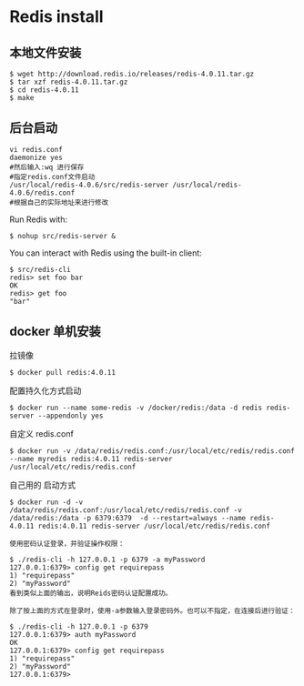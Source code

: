 # Redis install


## 本地文件安装

```
$ wget http://download.redis.io/releases/redis-4.0.11.tar.gz
$ tar xzf redis-4.0.11.tar.gz
$ cd redis-4.0.11
$ make
```
## 后台启动

```
vi redis.conf
daemonize yes
#然后输入:wq 进行保存
#指定redis.conf文件启动
/usr/local/redis-4.0.6/src/redis-server /usr/local/redis-4.0.6/redis.conf 
#根据自己的实际地址来进行修改

```
Run Redis with:
```
$ nohup src/redis-server &
```

You can interact with Redis using the built-in client:
```
$ src/redis-cli
redis> set foo bar
OK
redis> get foo
"bar"
```
## docker 单机安装

拉镜像

```
$ docker pull redis:4.0.11
```
配置持久化方式启动

```
$ docker run --name some-redis -v /docker/redis:/data -d redis redis-server --appendonly yes
```

自定义 redis.conf

```
$ docker run -v /data/redis/redis.conf:/usr/local/etc/redis/redis.conf --name myredis redis:4.0.11 redis-server /usr/local/etc/redis/redis.conf
```
自己用的 启动方式

```
$ docker run -d -v /data/redis/redis.conf:/usr/local/etc/redis/redis.conf -v /data/redis:/data -p 6379:6379  -d --restart=always --name redis-4.0.11 redis:4.0.11 redis-server /usr/local/etc/redis/redis.conf

```

```
使用密码认证登录，并验证操作权限：

$ ./redis-cli -h 127.0.0.1 -p 6379 -a myPassword
127.0.0.1:6379> config get requirepass
1) "requirepass"
2) "myPassword"
看到类似上面的输出，说明Reids密码认证配置成功。

除了按上面的方式在登录时，使用-a参数输入登录密码外。也可以不指定，在连接后进行验证：

$ ./redis-cli -h 127.0.0.1 -p 6379
127.0.0.1:6379> auth myPassword
OK
127.0.0.1:6379> config get requirepass
1) "requirepass"
2) "myPassword"
127.0.0.1:6379> 
```
